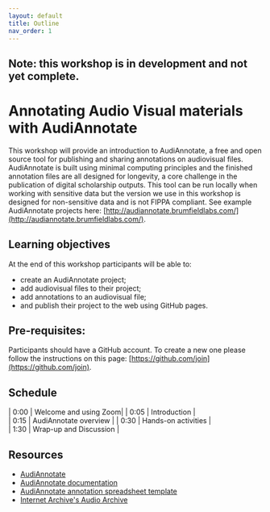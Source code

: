 ```yaml
---
layout: default
title: Outline
nav_order: 1
---
```


## Note: this workshop is in development and not yet complete.

# Annotating Audio Visual materials with AudiAnnotate

This workshop will provide an introduction to AudiAnnotate, a free and open source tool for publishing and sharing annotations on audiovisual files. AudiAnnotate is built using minimal computing principles and the finished annotation files are all designed for longevity, a core challenge in the publication of digital scholarship outputs. This tool can be run locally when working with sensitive data but the version we use in this workshop is designed for non-sensitive data and is not FIPPA compliant. See example AudiAnnotate projects here: [http://audiannotate.brumfieldlabs.com/](http://audiannotate.brumfieldlabs.com/).

## Learning objectives

At the end of this workshop participants will be able to:
* create an AudiAnnotate project;
* add audiovisual files to their project;
* add annotations to an audiovisual file;
* and publish their project to the web using GitHub pages.

## Pre-requisites:

Participants should have a GitHub account. To create a new one please follow the instructions on this page: [https://github.com/join](https://github.com/join).

## Schedule

| 0:00 | Welcome and using Zoom|
| 0:05 | Introduction |  
| 0:15 | AudiAnnotate overview |
| 0:30 | Hands-on activities |   
| 1:30 | Wrap-up and Discussion |

## Resources
* [AudiAnnotate](http://audiannotate.brumfieldlabs.com/)
* [AudiAnnotate documentation](https://hipstas.github.io/documentation/)
* [AudiAnnotate annotation spreadsheet template](https://docs.google.com/spreadsheets/d/1KdGD0iGzwT4PL8k93ysexStsM-vM_BKTWhvDXJxQ8Pk/copy)
* [Internet Archive's Audio Archive](https://archive.org/details/audio)
